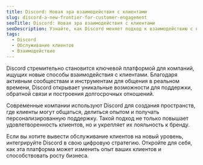 ```yaml
---
title: Discord: Новая эра взаимодействия с клиентами
slug: discord-a-new-frontier-for-customer-engagement
seoTitle: Discord: Новая эра взаимодействия с клиентами
seoDescription: Узнайте, как Discord меняет подход к взаимодействию с клиентами, создавая динамичные сообщества и инновационную поддержку для современных компаний.
tags:
  - Discord
  - Обслуживание клиентов
  - Взаимодействие
---
```


Discord стремительно становится ключевой платформой для компаний, ищущих новые способы взаимодействия с клиентами. Благодаря активным сообществам и инструментам для общения в реальном времени, Discord открывает уникальные возможности для поддержки, обратной связи и построения долгосрочных отношений.

Современные компании используют Discord для создания пространств, где клиенты могут общаться, делиться опытом и получать персонализированную поддержку. Такой подход не только повышает удовлетворенность клиентов, но и укрепляет их лояльность к бренду.

Если вы хотите вывести обслуживание клиентов на новый уровень, интегрируйте Discord в свою цифровую стратегию. Откройте для себя, как эта платформа может изменить опыт ваших клиентов и способствовать росту бизнеса.
